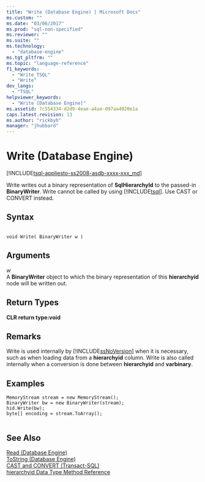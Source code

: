 ```yaml
---
title: "Write (Database Engine) | Microsoft Docs"
ms.custom: ""
ms.date: "03/06/2017"
ms.prod: "sql-non-specified"
ms.reviewer: ""
ms.suite: ""
ms.technology: 
  - "database-engine"
ms.tgt_pltfrm: ""
ms.topic: "language-reference"
f1_keywords: 
  - "Write_TSQL"
  - "Write"
dev_langs: 
  - "TSQL"
helpviewer_keywords: 
  - "Write [Database Engine]"
ms.assetid: 7c554334-d2d9-4eae-a4ae-097aa4020e1a
caps.latest.revision: 13
ms.author: "rickbyh"
manager: "jhubbard"
---
```

# Write (Database Engine)
[!INCLUDE[tsql-appliesto-ss2008-asdb-xxxx-xxx_md](../../relational-databases/import-export/includes/tsql-appliesto-ss2008-asdb-xxxx-xxx-md.md)]

  Write writes out a binary representation of **SqlHierarchyId** to the passed-in **BinaryWriter**. Write cannot be called by using [!INCLUDE[tsql](../../advanced-analytics/r-services/includes/tsql-md.md)]. Use CAST or CONVERT instead.  
  
## Syntax  
  
```  
  
void Write( BinaryWriter w )   
```  
  
## Arguments  
 *w*  
 A **BinaryWriter** object to which the binary representation of this **hierarchyid** node will be written out.  
  
## Return Types  
 **CLR return type:void**  
  
## Remarks  
 Write is used internally by [!INCLUDE[ssNoVersion](../../advanced-analytics/r-services/includes/ssnoversion-md.md)] when it is necessary, such as when loading data from a **hierarchyid** column. Write is also called internally when a conversion is done between **hierarchyid** and **varbinary**.  
  
## Examples  
  
```  
MemoryStream stream = new MemoryStream();  
BinaryWriter bw = new BinaryWriter(stream);  
hid.Write(bw);  
byte[] encoding = stream.ToArray();  
  
```  
  
## See Also  
 [Read &#40;Database Engine&#41;](../../t-sql/data-types/read-database-engine.md)   
 [ToString &#40;Database Engine&#41;](../../t-sql/data-types/tostring-database-engine.md)   
 [CAST and CONVERT &#40;Transact-SQL&#41;](../../t-sql/functions/cast-and-convert-transact-sql.md)   
 [hierarchyid Data Type Method Reference](http://msdn.microsoft.com/library/01a050f5-7580-4d5f-807c-7f11423cbb06)  
  
  